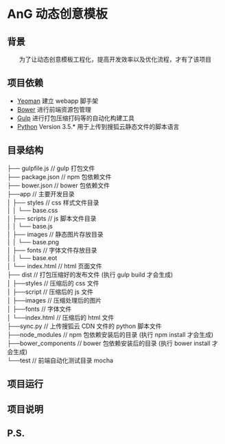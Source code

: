 # AnG 动态创意模板
## 背景
&emsp;&emsp;为了让动态创意模板工程化，提高开发效率以及优化流程，才有了该项目

## 项目依赖
- [Yeoman](http://yeoman.io/) 建立 webapp 脚手架
- [Bower](https://bower.io/) 进行前端资源包管理
- [Gulp](http://gulpjs.com/) 进行打包压缩打码等的自动化构建工具
- [Python](https://www.python.org) Version 3.5.* 用于上传到搜狐云静态文件的脚本语言

## 目录结构

├── gulpfile.js                  // gulp 打包文件 <br>
├── package.json                 // npm 包依赖文件 <br>
├── bower.json                   // bower 包依赖文件 <br>
├──app                           // 主要开发目录 <br>
│   ├── styles                   // css 样式文件目录 <br>
│   │   └── base.css <br>
│   ├── scripts                  // js 脚本文件目录 <br>
│   │   └── base.js <br>
│   ├── images                   // 静态图片存放目录 <br>
│   │   └── base.png <br>
│   ├── fonts                    // 字体文件存放目录 <br>
│   │   └── base.eot <br>
│   └── index.html               // html 页面文件 <br>
├── dist                         // 打包压缩好的发布文件 (执行 gulp build 才会生成) <br>
│    ├──styles                   // 压缩后的 css 文件 <br>
│    ├──script                   // 压缩后的 js 文件 <br>
│    ├──images                   // 压缩处理后的图片 <br>
│    ├──fonts                    // 字体文件 <br>
│    └──index.html               // 压缩后的 html 文件 <br>
├──sync.py                       // 上传搜狐云 CDN 文件的 python 脚本文件 <br>
├──node_modules                  // npm 包依赖安装后的目录 (执行 npm install 才会生成) <br>
├──bower_components              // bower 包依赖安装后的目录 (执行 bower install 才会生成) <br>
└──test                          // 前端自动化测试目录 mocha <br>

## 项目运行

## 项目说明

## P.S.
